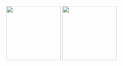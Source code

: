  <img height = "150em" src = "https://github-readme-stats.vercel.app/api?username=lcslima45&show_icons=true&theme=radical&include_all_commits=true&count_private=true" />
 <img height = "150em" src = "https://github-readme-stats.vercel.app/api/top-langs/?username=lcslima45&layout=compact&langs_count=16&theme=radical" />

<!--
**lcslima45/lcslima45** is a ✨ _special_ ✨ repository because its `README.md` (this file) appears on your GitHub profile.

Here are some ideas to get you started:

- 🔭 I’m currently working on ...
- 🌱 I’m currently learning ...
- 👯 I’m looking to collaborate on ...
- 🤔 I’m looking for help with ...
- 💬 Ask me about ...
- 📫 How to reach me: ...
- 😄 Pronouns: ...
- ⚡ Fun fact: ...
-->
